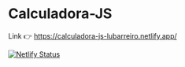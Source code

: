 # Calculadora-JS

Link 👉 https://calculadora-js-lubarreiro.netlify.app/

[![Netlify Status](https://api.netlify.com/api/v1/badges/8b1ef8ab-4917-489d-819f-a09c1165f789/deploy-status)](https://app.netlify.com/sites/calculadora-js-lubarreiro/deploys)

